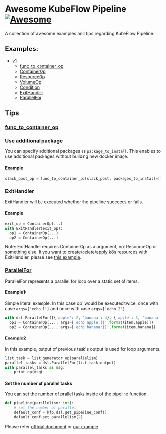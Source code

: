 # Awesome KubeFlow Pipeline [![Awesome](https://cdn.rawgit.com/sindresorhus/awesome/d7305f38d29fed78fa85652e3a63e154dd8e8829/media/badge.svg)](https://github.com/sindresorhus/awesome)
A collection of awesome examples and tips regarding KubeFlow Pipeline.

## Examples:
 - [v1](/examples/v1)
	- [func_to_container_op](/examples/v1/func_to_container_op)
	- [ContainerOp](/examples/v1/container_op)
	- [ResourceOp](/examples/v1/resource_op)
	- [VolumeOp](/examples/v1/volume_op)
	- [Condition](/examples/v1/condition)
	- [ExitHandler](/examples/v1/exithandler)
	- [ParallelFor](/examples/v1/parallel_for)


## Tips

### [func_to_container_op](https://kubeflow-pipelines.readthedocs.io/en/latest/source/kfp.components.html#kfp.components.func_to_container_op)

### Use additional package

You can specify additional packages as `package_to_install`. This enables to use additional packages without building new docker image.

#### [Example](/examples/v1/func_to_container_op/simple.py)
```python
slack_post_op = func_to_container_op(slack_post, packages_to_install=["slack_sdk"])
```

### [ExitHandler](https://kubeflow-pipelines.readthedocs.io/en/latest/source/kfp.dsl.html#kfp.dsl.ExitHandler)

ExitHandler will be executed whether the pipeline succeeds or fails.

#### Example

```python
exit_op = ContainerOp(...)
with ExitHandler(exit_op):
  op1 = ContainerOp(...)
  op2 = ContainerOp(...)
```

Note: ExitHandler requires ContainerOp as a argument, not ResourceOp or something else.
If you want to create/delete/apply k8s resources with ExitHandler, please see [this example](/example/v1/resource_op/delete_resource_with_exithandler.py).

### [ParallelFor](https://kubeflow-pipelines.readthedocs.io/en/latest/source/kfp.dsl.html#kfp.dsl.ParallelFor)

ParallelFor represents a parallel for loop over a static set of items.

#### Example1:

Simple literal example.
In this case op1 would be executed twice, once with case `args=['echo 1']` and once with case `args=['echo 2']`

```python
with dsl.ParallelFor([{'apple': 2, 'banana': 4}, {'apple': 3, 'banana': 20}]) as item:
  op1 = ContainerOp(..., args=['echo apple:{}'.format(item.apple)])
  op2 = ContainerOp(..., args=['echo banana:{}'.format(item.banana])
```

#### [Example2]((/examples/v1/parallel_for/parallel.py))

In this example, output of previous task's output is used for loop arguments.

```python
list_task = list_generator_op(parallelism)
parallel_tasks = dsl.ParallelFor(list_task.output)
with parallel_tasks as msg:
	print_op(msg)
```
#### Set the number of parallel tasks

You can set the number of prallel tasks inside of the pipeline function.

```python
def pipeline(parallelism: int):
    # set the number of parallel
    default_conf = kfp.dsl.get_pipeline_conf()
    default_conf.set_parallelism(2)
```

Please refer [official document](https://kubeflow-pipelines.readthedocs.io/en/latest/source/kfp.dsl.html#kfp.dsl.PipelineConf.set_parallelism) or [our example](/examples/v1/parallel_for/parallel.py).
